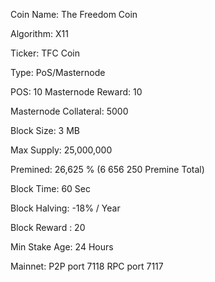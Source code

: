 Coin Name: The Freedom Coin 

Algorithm: X11 

Ticker: TFC Coin 

Type: PoS/Masternode 

POS: 10
Masternode Reward: 10

Masternode Collateral: 5000

Block Size: 3 MB 

Max Supply: 25,000,000 

Premined: 26,625 %   (6 656 250 Premine Total)

Block Time: 60 Sec 

Block Halving: -18% / Year 

Block Reward : 20

Min Stake Age: 24 Hours 

Mainnet: P2P port 7118 
RPC port 7117
